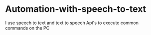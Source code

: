 # Automation-with-speech-to-text
I use speech to text and text to speech Api's to execute common commands on the PC
